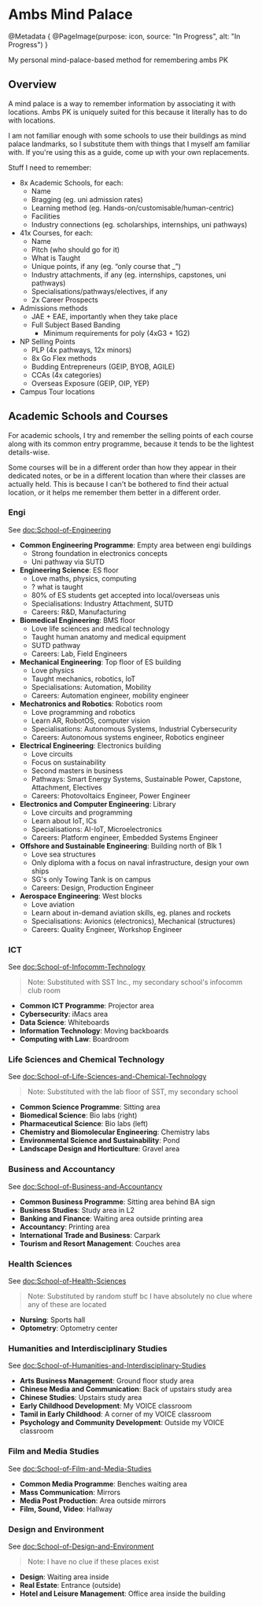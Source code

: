 # Ambs Mind Palace

@Metadata {
    @PageImage(purpose: icon, source: "In Progress", alt: "In Progress")
}

My personal mind-palace-based method for remembering ambs PK

## Overview

A mind palace is a way to remember information by associating it with locations.
Ambs PK is uniquely suited for this because it literally has to do with locations.

I am not familiar enough with some schools to use their buildings as mind palace landmarks, so
I substitute them with things that I myself am familiar with. If you're using this as a guide,
come up with your own replacements.

Stuff I need to remember:

- 8x Academic Schools, for each:
    - Name
    - Bragging (eg. uni admission rates)
    - Learning method (eg. Hands-on/customisable/human-centric)
    - Facilities
    - Industry connections (eg. scholarships, internships, uni pathways)
- 41x Courses, for each:
    - Name
    - Pitch (who should go for it)
    - What is Taught
    - Unique points, if any (eg. “only course that _”)
    - Industry attachments, if any (eg. internships, capstones, uni pathways)
    - Specialisations/pathways/electives, if any
    - 2x Career Prospects
- Admissions methods
    - JAE + EAE, importantly when they take place
    - Full Subject Based Banding
        - Minimum requirements for poly (4xG3 + 1G2)
- NP Selling Points
    - PLP (4x pathways, 12x minors)
    - 8x Go Flex methods
    - Budding Entrepreneurs (GEIP, BYOB, AGILE)
    - CCAs (4x categories)
    - Overseas Exposure (GEIP, OIP, YEP)
- Campus Tour locations

## Academic Schools and Courses

For academic schools, I try and remember the selling points of each course along with its
common entry programme, because it tends to be the lightest details-wise.

Some courses will be in a different order than how they appear in their dedicated notes, or
be in a different location than where their classes are actually held. This is because I can't
be bothered to find their actual location, or it helps me remember them better in a different order.

### Engi

See <doc:School-of-Engineering>

- **Common Engineering Programme**: Empty area between engi buildings
    - Strong foundation in electronics concepts
    - Uni pathway via SUTD
- **Engineering Science**: ES floor
    - Love maths, physics, computing
    - ? what is taught
    - 80% of ES students get accepted into local/overseas unis
    - Specialisations: Industry Attachment, SUTD
    - Careers: R&D, Manufacturing
- **Biomedical Engineering**: BMS floor
    - Love life sciences and medical technology
    - Taught human anatomy and medical equipment
    - SUTD pathway
    - Careers: Lab, Field Engineers
- **Mechanical Engineering**: Top floor of ES building
    - Love physics
    - Taught mechanics, robotics, IoT
    - Specialisations: Automation, Mobility
    - Careers: Automation engineer, mobility engineer
- **Mechatronics and Robotics**: Robotics room
    - Love programming and robotics
    - Learn AR, RobotOS, computer vision
    - Specialisations: Autonomous Systems, Industrial Cybersecurity
    - Careers: Autonomous systems engineer, Robotics engineer
- **Electrical Engineering**: Electronics building
    - Love circuits
    - Focus on sustainability
    - Second masters in business
    - Pathways: Smart Energy Systems, Sustainable Power, Capstone, Attachment, Electives
    - Careers: Photovoltaics Engineer, Power Engineer
- **Electronics and Computer Engineering**: Library
    - Love circuits and programming
    - Learn about IoT, ICs
    - Specialisations: AI-IoT, Microelectronics
    - Careers: Platform engineer, Embedded Systems Engineer
- **Offshore and Sustainable Engineering**: Building north of Blk 1
    - Love sea structures
    - Only diploma with a focus on naval infrastructure, design your own ships
    - SG's only Towing Tank is on campus
    - Careers: Design, Production Engineer
- **Aerospace Engineering**: West blocks
    - Love aviation
    - Learn about in-demand aviation skills, eg. planes and rockets
    - Specialisations: Avionics (electronics), Mechanical (structures)
    - Careers: Quality Engineer, Workshop Engineer

### ICT

See <doc:School-of-Infocomm-Technology>

> Note: Substituted with SST Inc., my secondary school's infocomm club room

- **Common ICT Programme**: Projector area
- **Cybersecurity**: iMacs area
- **Data Science**: Whiteboards
- **Information Technology**: Moving backboards
- **Computing with Law**: Boardroom

### Life Sciences and Chemical Technology

See <doc:School-of-Life-Sciences-and-Chemical-Technology>

> Note: Substituted with the lab floor of SST, my secondary school

- **Common Science Programme**: Sitting area
- **Biomedical Science**: Bio labs (right)
- **Pharmaceutical Science**: Bio labs (left)
- **Chemistry and Biomolecular Engineering**: Chemistry labs
- **Environmental Science and Sustainability**: Pond
- **Landscape Design and Horticulture**: Gravel area

### Business and Accountancy

See <doc:School-of-Business-and-Accountancy>

- **Common Business Programme**: Sitting area behind BA sign
- **Business Studies**: Study area in L2
- **Banking and Finance**: Waiting area outside printing area
- **Accountancy**: Printing area
- **International Trade and Business**: Carpark
- **Tourism and Resort Management**: Couches area

### Health Sciences

See <doc:School-of-Health-Sciences>

> Note: Substituted by random stuff bc I have absolutely no clue where any of these are located

- **Nursing**: Sports hall
- **Optometry**: Optometry center

### Humanities and Interdisciplinary Studies

See <doc:School-of-Humanities-and-Interdisciplinary-Studies>

- **Arts Business Management**: Ground floor study area
- **Chinese Media and Communication**: Back of upstairs study area
- **Chinese Studies**: Upstairs study area
- **Early Childhood Development**: My VOICE classroom
- **Tamil in Early Childhood**: A corner of my VOICE classroom
- **Psychology and Community Development**: Outside my VOICE classroom

### Film and Media Studies

See <doc:School-of-Film-and-Media-Studies>

- **Common Media Programme**: Benches waiting area
- **Mass Communication**: Mirrors
- **Media Post Production**: Area outside mirrors
- **Film, Sound, Video**: Hallway

### Design and Environment

See <doc:School-of-Design-and-Environment>

> Note: I have no clue if these places exist

- **Design**: Waiting area inside
- **Real Estate**: Entrance (outside)
- **Hotel and Leisure Management**: Office area inside the building
